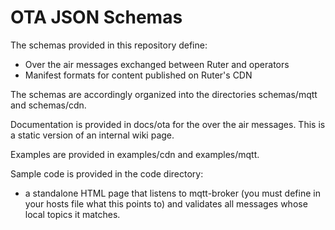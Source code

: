# OTA JSON Schemas

The schemas provided in this repository define:

* Over the air messages exchanged between Ruter and operators
* Manifest formats for content published on Ruter's CDN

The schemas are accordingly organized into the directories schemas/mqtt and schemas/cdn.

Documentation is provided in docs/ota for the over the air messages. This is a static version of an internal wiki page.

Examples are provided in examples/cdn and examples/mqtt.

Sample code is provided in the code directory:

* a standalone HTML page that listens to mqtt-broker (you must define in your hosts file what this points to) and validates all messages whose local topics it matches.

